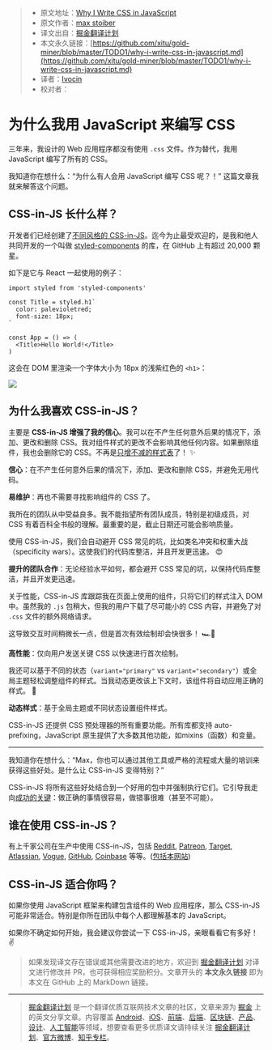 > * 原文地址：[Why I Write CSS in JavaScript](https://mxstbr.com/thoughts/css-in-js/)
> * 原文作者：[max stoiber](https://mxstbr.com)
> * 译文出自：[掘金翻译计划](https://github.com/xitu/gold-miner)
> * 本文永久链接：[https://github.com/xitu/gold-miner/blob/master/TODO1/why-i-write-css-in-javascript.md](https://github.com/xitu/gold-miner/blob/master/TODO1/why-i-write-css-in-javascript.md)
> * 译者：[Ivocin](https://github.com/Ivocin)
> * 校对者：

# 为什么我用 JavaScript 来编写 CSS

三年来，我设计的 Web 应用程序都没有使用 `.css` 文件。作为替代，我用 JavaScript 编写了所有的 CSS。

我知道你在想什么：“为什么有人会用 JavaScript 编写 CSS 呢？！” 这篇文章我就来解答这个问题。

## CSS-in-JS 长什么样？

开发者们已经创建了[不同风格的 CSS-in-JS](https://github.com/michelebertoli/css-in-js)。迄今为止最受欢迎的，是我和他人共同开发的一个叫做 [styled-components](https://styled-components.com) 的库，在 GitHub 上有超过 20,000 颗星。

如下是它与 React 一起使用的例子：

```
import styled from 'styled-components'

const Title = styled.h1`
  color: palevioletred;
  font-size: 18px;
`

const App = () => (
  <Title>Hello World!</Title>
)
```

这会在 DOM 里渲染一个字体大小为 18px 的浅紫红色的 `<h1>`：

![](https://user-images.githubusercontent.com/26959437/53942001-9c4cfd80-40f4-11e9-80ad-5cc9a4c35c4e.png)

## 为什么我喜欢 CSS-in-JS？

主要是 **CSS-in-JS 增强了我的信心**。我可以在不产生任何意外后果的情况下，添加、更改和删除 CSS。我对组件样式的更改不会影响其他任何内容。如果删除组件，我也会删除它的 CSS。不再是[只增不减的样式表](https://css-tricks.com/oh-no-stylesheet-grows-grows-grows-append-stylesheet-problem/)了！ ✨

**信心**：在不产生任何意外后果的情况下，添加、更改和删除 CSS，并避免无用代码。

**易维护**：再也不需要寻找影响组件的 CSS 了。

我所在的团队从中受益良多。我不能指望所有团队成员，特别是初级成员，对 CSS 有着百科全书般的理解。最重要的是，截止日期还可能会影响质量。

使用 CSS-in-JS，我们会自动避开 CSS 常见的坑，比如类名冲突和权重大战（specificity wars）。这使我们的代码库整洁，并且开发更迅速。 😍

**提升的团队合作**：无论经验水平如何，都会避开 CSS 常见的坑，以保持代码库整洁，并且开发更迅速。

关于性能，CSS-in-JS 库跟踪我在页面上使用的组件，只将它们的样式注入 DOM 中。虽然我的 `.js` 包稍大，但我的用户下载了尽可能小的 CSS 内容，并避免了对 `.css` 文件的额外网络请求。

这导致交互时间稍微长一点，但是首次有效绘制却会快很多！ 🏎💨

**高性能**：仅向用户发送关键 CSS 以快速进行首次绘制。

我还可以基于不同的状态（`variant="primary"` vs `variant="secondary"`）或全局主题轻松调整组件的样式。当我动态更改该上下文时，该组件将自动应用正确的样式。 💅

**动态样式**：基于全局主题或不同状态设置组件样式。

CSS-in-JS 还提供 CSS 预处理器的所有重要功能。所有库都支持 auto-prefixing，JavaScript 原生提供了大多数其他功能，如mixins（函数）和变量。

* * *

我知道你在想什么：“Max，你也可以通过其他工具或严格的流程或大量的培训来获得这些好处。是什么让 CSS-in-JS 变得特别？”

CSS-in-JS 将所有这些好处结合到一个好用的包中并强制执行它们。它引导我走向[成功的关键](https://blog.codinghorror.com/falling-into-the-pit-of-success/)：做正确的事情很容易，做错事很难（甚至不可能）。

## 谁在使用 CSS-in-JS？

有上千家公司在生产中使用 CSS-in-JS，包括 [Reddit](https://reddit.com), [Patreon](https://patreon.com), [Target](https://target.com), [Atlassian](https://atlaskit.atlassian.com), [Vogue](https://vogue.de), [GitHub](https://primer.style/components), [Coinbase](https://pro.coinbase.com) 等等。([包括本网站](https://github.com/mxstbr/mxstbr.com))

## CSS-in-JS 适合你吗？

如果你使用 JavaScript 框架来构建包含组件的 Web 应用程序，那么 CSS-in-JS 可能非常适合。特别是你所在团队中每个人都理解基本的 JavaScript。

如果你不确定如何开始，我会建议你尝试一下 CSS-in-JS，亲眼看看它有多好！ ✌️

> 如果发现译文存在错误或其他需要改进的地方，欢迎到 [掘金翻译计划](https://github.com/xitu/gold-miner) 对译文进行修改并 PR，也可获得相应奖励积分。文章开头的 **本文永久链接** 即为本文在 GitHub 上的 MarkDown 链接。

---

> [掘金翻译计划](https://github.com/xitu/gold-miner) 是一个翻译优质互联网技术文章的社区，文章来源为 [掘金](https://juejin.im) 上的英文分享文章。内容覆盖 [Android](https://github.com/xitu/gold-miner#android)、[iOS](https://github.com/xitu/gold-miner#ios)、[前端](https://github.com/xitu/gold-miner#前端)、[后端](https://github.com/xitu/gold-miner#后端)、[区块链](https://github.com/xitu/gold-miner#区块链)、[产品](https://github.com/xitu/gold-miner#产品)、[设计](https://github.com/xitu/gold-miner#设计)、[人工智能](https://github.com/xitu/gold-miner#人工智能)等领域，想要查看更多优质译文请持续关注 [掘金翻译计划](https://github.com/xitu/gold-miner)、[官方微博](http://weibo.com/juejinfanyi)、[知乎专栏](https://zhuanlan.zhihu.com/juejinfanyi)。
